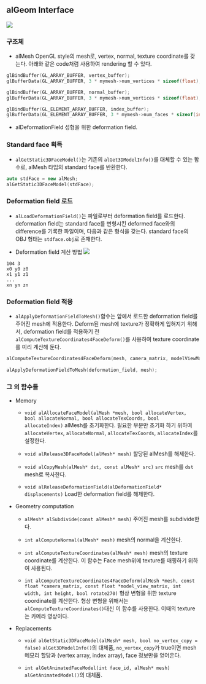 ## alGeom Interface

![][fig_deformation_real]

[fig_deformation_real]: figs/deform_real.png

### 구조체

- alMesh
OpenGL style의 mesh로, vertex, normal, texture coordinate를 갖는다.
아래와 같은 code처럼 사용하여 rendering 할 수 있다.

```cpp
glBindBuffer(GL_ARRAY_BUFFER, vertex_buffer);
glBufferData(GL_ARRAY_BUFFER, 3 * mymesh->num_vertices * sizeof(float),  mymesh->vertices, GL_STATIC_DRAW);

glBindBuffer(GL_ARRAY_BUFFER, normal_buffer);
glBufferData(GL_ARRAY_BUFFER, 3 * mymesh->num_vertices * sizeof(float), mymesh->normals, GL_STATIC_DRAW);

glBindBuffer(GL_ELEMENT_ARRAY_BUFFER, index_buffer);
glBufferData(GL_ELEMENT_ARRAY_BUFFER, 3 * mymesh->num_faces * sizeof(int), mymesh->indices, GL_STATIC_DRAW);
```

- alDeformationField
성형을 위한 deformation field.

### Standard face 획득
* `alGetStatic3DFaceModel()`는 기존의 `alGet3DModelInfo()`를 대체할 수 있는 함수로, alMesh 타입의 standard face를 반환한다.

```cpp
auto stdFace = new alMesh;
alGetStatic3DFaceModel(stdFace);
```

### Deformation field 로드

* `alLoadDeformationField()`는 파일로부터 deformation field를 로드한다. deformation field는 standard face를 변형시킨 deformed face와의 difference를 기록한 파일이며, 다음과 같은 형식을 갖는다. standard face의 OBJ 형태는 `stdface.obj`로 존재한다.

- Deformation field 계산 방법
![][fig_deformation_field]

[fig_deformation_field]: figs/displacements.png

```
104 3
x0 y0 z0
x1 y1 z1
...
xn yn zn
```

### Deformation field 적용
* `alApplyDeformationFieldToMesh()`함수는 앞에서 로드한 deformation field를 주어진 mesh에 적용한다. Deform된 mesh에 texture가 정확하게 입혀지기 위해서, deformation field를 적용하기 전 `alComputeTextureCoordinates4FaceDeform()`를 사용하여 texture coordinate를 미리 계산해 둔다.

```cpp
alComputeTextureCoordinates4FaceDeform(mesh, camera_matrix, modelViewMatrix, height, width, is270);
                                           
alApplyDeformationFieldToMesh(deformation_field, mesh);
```

### 그 외 함수들
* Memory
    - `void alAllocateFaceModel(alMesh *mesh, bool allocateVertex, bool allocateNormal, bool allocateTexCoords, bool allocateIndex)`
    alMesh를 초기화한다. 필요한 부분만 초기화 하기 위하여 `allocateVertex`, `allocateNormal`, `allocateTexCoords`, `allocateIndex`를 설정한다.
    
    - `void alRelease3DFaceModel(alMesh* mesh)`
    할당된 alMesh를 해제한다.

    - `void alCopyMesh(alMesh* dst, const alMesh* src)`
    `src` mesh를 `dst` mesh로 복사한다.
    
    - `void alReleaseDeformationField(alDeformationField* displacements)`
    Load한 deformation field를 해제한다.
    
* Geometry computation
    - `alMesh* alSubdivide(const alMesh* mesh)`
    주어진 mesh를 subdivide한다. 
    
    - `int alComputeNormal(alMesh* mesh)`
    mesh의 normal을 계산한다.
    
    - `int alComputeTextureCoordinates(alMesh* mesh)`
    mesh의 texture coordinate를 계산한다. 이 함수는 Face mesh위에 texture를 매핑하기 위하여 사용된다.
    
    - `int alComputeTextureCoordinates4FaceDeform(alMesh *mesh, const float *camera_matrix, const float *model_view_matrix, int width, int height, bool rotate270)`
    형상 변형을 위한 texture coordinate를 계산한다. 형상 변형을 위해서는 `alComputeTextureCoordinates()`대신 이 함수를 사용한다. 이때의 texture는 카메라 영상이다.
    
* Replacements
    - `void alGetStatic3DFaceModel(alMesh* mesh, bool no_vertex_copy = false)`
    `alGet3DModelInfo()`의 대체품, `no_vertex_copy`가 true이면 mesh 메모리 할당과 (vertex array, index array), face 정보만을 얻어온다.
    
    - `int alGetAnimatedFaceModel(int face_id, alMesh* mesh)`
    `alGetAnimatedModel()`의 대체품.